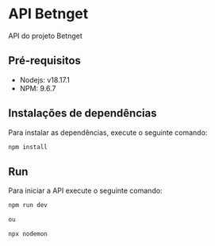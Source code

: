 # API Betnget

API do projeto Betnget

## Pré-requisitos

- Nodejs: v18.17.1
- NPM: 9.6.7

## Instalações de dependências

Para instalar as dependências, execute o seguinte comando:

```bash
npm install
```

## Run

Para iniciar a API execute o seguinte comando:

```bash
npm run dev

ou

npx nodemon
```
